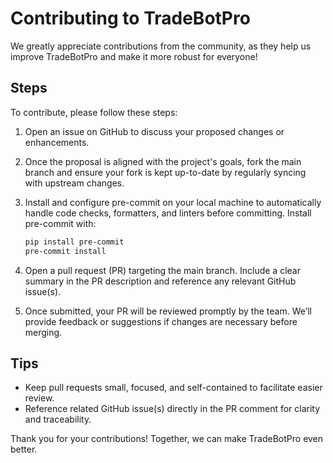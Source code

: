 # Contributing to TradeBotPro

We greatly appreciate contributions from the community, as they help us improve TradeBotPro and make it more robust for
everyone!

## Steps

To contribute, please follow these steps:

1. Open an issue on GitHub to discuss your proposed changes or enhancements.

2. Once the proposal is aligned with the project's goals, fork the main branch and ensure your fork is kept up-to-date
   by regularly syncing with upstream changes.

3. Install and configure pre-commit on your local machine to automatically handle code checks, formatters, and linters
   before committing.
   Install pre-commit with:

   ```bash
   pip install pre-commit  
   pre-commit install
   ```

4. Open a pull request (PR) targeting the main branch. Include a clear summary in the PR description and reference any
   relevant GitHub issue(s).

5. Once submitted, your PR will be reviewed promptly by the team. We’ll provide feedback or suggestions if changes are
   necessary before merging.

## Tips
- Keep pull requests small, focused, and self-contained to facilitate easier review.
- Reference related GitHub issue(s) directly in the PR comment for clarity and traceability.

Thank you for your contributions! Together, we can make TradeBotPro even better.